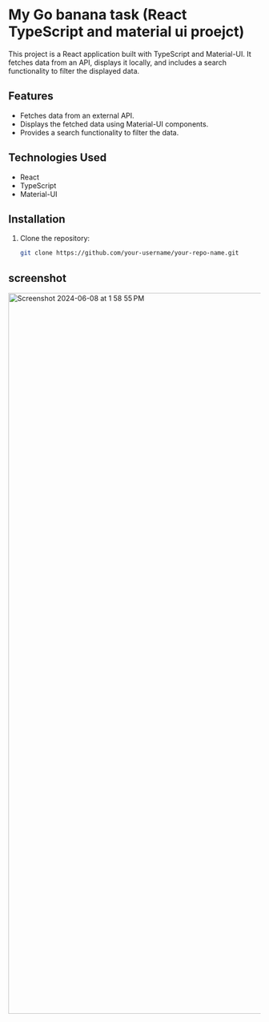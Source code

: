 # My Go banana task (React TypeScript and material ui proejct)

This project is a React application built with TypeScript and Material-UI. It fetches data from an API, displays it locally, and includes a search functionality to filter the displayed data.

## Features

- Fetches data from an external API.
- Displays the fetched data using Material-UI components.
- Provides a search functionality to filter the data.

## Technologies Used

- React
- TypeScript
- Material-UI

## Installation

1. Clone the repository:

   ```bash
   git clone https://github.com/your-username/your-repo-name.git
## screenshot
<img width="1440" alt="Screenshot 2024-06-08 at 1 58 55 PM" src="https://github.com/supriya224/go-banana-task/assets/52038704/f13aa4f8-c7ba-4021-bda4-a129a684cbec">


